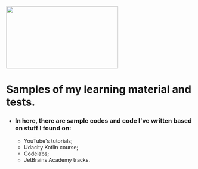 <img src="https://encrypted-tbn0.gstatic.com/images?q=tbn:ANd9GcSpM9j3Y1K8coolE7PhVzu9U_r-X1HLNZGswQ&usqp=CAU" width="300" height="168"/>

#  Samples of my learning material and tests.
- ### In here, there are sample codes and code I've written based on stuff I found on:
    -  YouTube's tutorials;
    -  Udacity Kotlin course;
    -  Codelabs;
    -  JetBrains Academy tracks.
